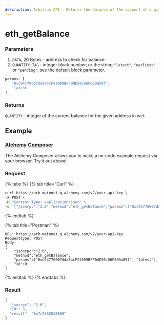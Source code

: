 ```yaml
---
description: Arbitrum API - Returns the balance of the account of a given address.
---
```


# eth\_getBalance

### Parameters

1. `DATA`, 20 Bytes - address to check for balance.
2. `QUANTITY|TAG` - integer block number, or the string `"latest"`, `"earliest"` or `"pending"`, see the [default block parameter](https://eth.wiki/json-rpc/API#the-default-block-parameter).

```javascript
params: [
   '0xc94770007dda54cF92009BFF0dE90c06F603a09f',
   'latest'
]
```

### Returns

`QUANTITY` - integer of the current balance for the given address in wei.

## Example

### [Alchemy Composer](https://composer.alchemyapi.io/?composer\_state=%7B%22chain%22%3A1%2C%22network%22%3A201%2C%22methodName%22%3A%22eth\_getBalance%22%2C%22paramValues%22%3A%5B%22%22%2C%22latest%22%5D%7D)

The Alchemy Composer allows you to make a no-code example request via your browser. Try it out above!

### Request

{% tabs %}
{% tab title="Curl" %}
```bash
curl https://arb-mainnet.g.alchemy.com/v2/your-api-key \
-X POST \
-H "Content-Type: application/json" \
-d '{"jsonrpc":"2.0","method":"eth_getBalance","params":["0xc94770007dda54cF92009BFF0dE90c06F603a09f", "latest"],"id":0}'
```
{% endtab %}

{% tab title="Postman" %}
```http
URL: https://arb-mainnet.g.alchemy.com/v2/your-api-key
RequestType: POST
Body: 
{
    "jsonrpc":"2.0",
    "method":"eth_getBalance",
    "params":["0xc94770007dda54cF92009BFF0dE90c06F603a09f", "latest"],
    "id":0
}
```
{% endtab %}
{% endtabs %}

### Result

```javascript
{
  "jsonrpc": "2.0",
  "id": 0,
  "result": "0x7c2562030800"
}
```
